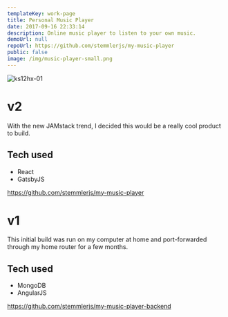 ```yaml
---
templateKey: work-page
title: Personal Music Player
date: 2017-09-16 22:33:14
description: Online music player to listen to your own music.
demoUrl: null
repoUrl: https://github.com/stemmlerjs/my-music-player
public: false
image: /img/music-player-small.png
---
```


![ks12hx-01](https://user-images.githubusercontent.com/6892666/35500577-e9ecac4e-04a4-11e8-807c-17883d187875.gif "This is one dope sampler.")

# v2
With the new JAMstack trend, I decided this would be a really cool product to build.

## Tech used
- React
- GatsbyJS

https://github.com/stemmlerjs/my-music-player

# v1
This initial build was run on my computer at home and port-forwarded through my home router for a few months.

## Tech used
- MongoDB
- AngularJS

https://github.com/stemmlerjs/my-music-player-backend



<!--


{% raw %}
<div class="post-tags">
      <span class="tagname">MongoDB</span>
      <span class="tagname">NodeJS</span>
      <span class="tagname">AngularJS</span>
</div>
{% endraw %}

Before I started using Spotify, I wanted a way to listen to my music from whichever computer I was on so I made this.

[Update]: I plan on re-designing and re-creating this in the near future.

[Check out the code on GitHub](https://github.com/stemmlerjs/mymusicserver)
  
-->
